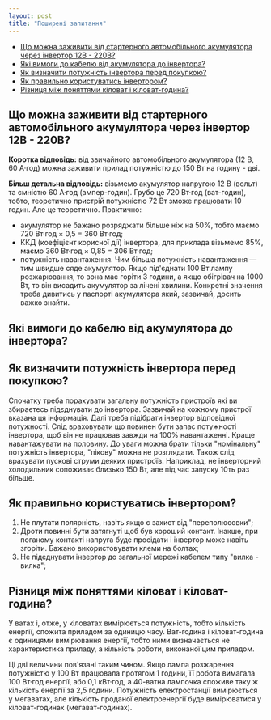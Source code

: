 ```yaml
---
layout: post
title: "Поширені запитання"
---
```


- [Що можна заживити від стартерного автомобільного акумулятора через інвертор 12В - 220В?](#що-можна-заживити-від-стартерного-автомобільного-акумулятора-через-інвертор-12в---220в)
- [Які вимоги до кабелю від акумулятора до інвертора?](#які-вимоги-до-кабелю-від-акумулятора-до-інвертора)
- [Як визначити потужність інвертора перед покупкою?](#як-визначити-потужність-інвертора-перед-покупкою)
- [Як правильно користуватись інвертором?](#як-правильно-користуватись-інвертором)
- [Різниця між поняттями кіловат і кіловат-година?](#різниця-між-поняттями-кіловат-і-кіловат-година)

## Що можна заживити від стартерного автомобільного акумулятора через інвертор 12В - 220В?
**Коротка відповідь:** від звичайного автомобільного акумулятора (12 В, 60 А·год) можна заживити прилад потужністю до 150 Вт на годину - дві.

**Більш детальна відповідь:** візьмемо акумулятор напругою 12 В (вольт) та ємністю 60 А·год (ампер-годин). Грубо це 720 Вт·год (ват-годин), тобто, теоретично пристрій потужністю 72 Вт зможе працювати 10 годин. Але це теоретично. Практично:
- акумулятор не бажано розряджати більше ніж на 50%, тобто маємо 720 Вт·год × 0,5 = 360 Вт·год;
- ККД (коефіцієнт корисної дії) інвертора, для приклада візьмемо 85%, маємо 360 Вт·год × 0,85 = 306 Вт·год;
- потужність навантаження. Чим більша потужність навантаження — тим швидше сяде акумулятор. Якщо під'єднати 100 Вт лампу розжарювання, то вона має горіти 3 години, а якщо обігрівач на 1000 Вт, то він висадить акумулятор за лічені хвилини. Конкретні значення треба дивитись у паспорті акумулятора який, зазвичай, досить важко знайти.

## Які вимоги до кабелю від акумулятора до інвертора?

## Як визначити потужність інвертора перед покупкою?
Спочатку треба порахувати загальну потужність пристроїв які ви збираєтесь підєднувати до інвертора. Зазвичай на кожному пристрої вказана ця інформація. Далі треба підібрати інвертор відповідної потужності. Слід враховувати що повинен бути запас потужності інвертора, щоб він не працював завжди на 100% навантаженні. Краще навантажувати на половину. До уваги можна брати тільки "номінальну" потужність інвертора, "пікову" можна не розглядати. Також слід врахувати пускові струми деяких пристроїв. Наприклад, не інверторний холодильник сопоживає близько 150 Вт, але під час запуску 10ть раз більше. 

## Як правильно користуватись інвертором?
1. Не плутати полярність, навіть якщо є захист від "переполюсовки";
2. Дроти повинні бути затягнуті щоб був хороший контакт. Інакше, при поганому контакті напруга буде просідати і інвертор може навіть згоріти. Бажано використовувати клеми на болтах;
3. Не підєднувати інвертор до загальної мережі кабелем типу "вилка - вилка";

## Різниця між поняттями кіловат і кіловат-година?
У ватах і, отже, у кіловатах вимірюється потужність, тобто кількість енергії, спожита приладом за одиницю часу. Ват-година і кіловат-година є одиницями вимірювання енергії, тобто ними визначається не характеристика приладу, а кількість роботи, виконаної цим приладом.

Ці дві величини пов'язані таким чином. Якщо лампа розжарення потужністю у 100 Вт працювала протягом 1 години, її робота вимагала 100 Вт·год енергії, або 0,1 кВт·год, а 40-ватна лампочка споживе таку ж кількість енергії за 2,5 години. Потужність електростанції вимірюється у мегаватах, але кількість проданої електроенергії буде вимірюватися у кіловат-годинах (мегават-годинах). 
